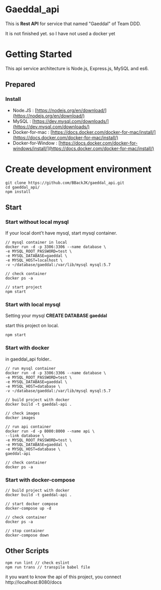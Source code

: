 # Gaeddal_api

This is **Rest API** for service that named "Gaeddal" of Team DDD.

It is not finished yet. so I have not used a docker yet

# Getting Started

This api service architecture is Node.js, Express.js, MySQL and es6.

## Prepared

### Install

- Node.JS : [https://nodejs.org/en/download/](https://nodejs.org/en/download/)
- MySQL : [https://dev.mysql.com/downloads/](https://dev.mysql.com/downloads/)
- Docker-for-mac : [https://docs.docker.com/docker-for-mac/install/](https://docs.docker.com/docker-for-mac/install/)
- Docker-for-Window : [https://docs.docker.com/docker-for-windows/install/](https://docs.docker.com/docker-for-mac/install/)

# Create development environment

```
git clone https://github.com/BBackJK/gaeddal_api.git
cd gaeddal_api/
npm install
```

## Start

### Start without local mysql

If your local dont't have mysql, start mysql container.

```
// mysql container in local
docker run -d -p 3306:3306 --name database \
-e MYSQL_ROOT_PASSWORD=test \
-e MYSQL_DATABASE=gaeddal \
-e MYSQL_HOST=localhost \
-v ~/database/gaeddal:/var/lib/mysql mysql:5.7

// check container
docker ps -a

// start project
npm start
```

### Start with local mysql

Setting your mysql **CREATE DATABASE gaeddal**

start this project on local.

```
npm start
```

### Start with docker

in gaeddal_api folder..

```
// run mysql container
docker run -d -p 3306:3306 --name database \
-e MYSQL_ROOT_PASSWORD=test \
-e MYSQL_DATABASE=gaeddal \
-e MYSQL_HOST=database \
-v ~/database/gaeddal:/var/lib/mysql mysql:5.7

// build project with docker
docker build -t gaeddal-api .

// check images
docker images

// run api container
docker run -d -p 8000:8000 --name api \
--link database \
-e MYSQL_ROOT_PASSWORD=test \
-e MYSQL_DATABASE=gaeddal \
-e MYSQL_HOST=database \
gaeddal-api

// check container
docker ps -a
```

### Start with docker-compose

```
// build project with docker
docker build -t gaeddal-api .

// start docker compose
docker-compose up -d

// check container
docker ps -a

// stop container
docker-compose down
```

## Other Scripts

```
npm run lint // check eslint
npm run trans // transpile babel file

```

it you want to know the api of this project, you connect http://localhost:8080/docs
